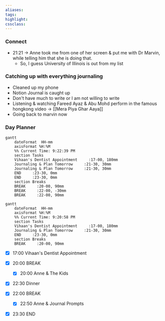```yaml
---
aliases:  
tags:
highlight:  
cssclass:
---
```

### Connect
- 21:21 → Anne took me from one of her screen & put me with Dr Marvin, while telling him that she is doing that.
	- So, I guess University of Illinois is out from my list


### Catching up with everything journaling
- Cleaned up my phone
- Notion Journal is caught up
- Don't have much to write or I am not willing to write 
- Listening & watching Fareed Ayaz & Abu Mohd perform in the famous hongkong video → [[Mera Piya Ghar Aaya]]
- Going back to marvin now


### Day Planner
```mermaid
gantt
    dateFormat  HH-mm
    axisFormat %H:%M
    %% Current Time: 9:22:39 PM
    section Tasks
    Vihaan's Dentist Appointment     :17-00, 180mm
    Journaling & Plan Tomorrow     :21-30, 30mm
    Journaling & Plan Tomorrow     :21-30, 30mm
    END     :23-30, 0mm
    END     :23-30, 0mm
    section Breaks
    BREAK     :20-00, 90mm
    BREAK     :22-00, -30mm
    BREAK     :22-00, 90mm
```

```mermaid
gantt
    dateFormat  HH-mm
    axisFormat %H:%M
    %% Current Time: 9:20:58 PM
    section Tasks
    Vihaan's Dentist Appointment     :17-00, 180mm
    Journaling & Plan Tomorrow     :21-30, 30mm
    END     :23-30, 0mm
    section Breaks
    BREAK     :20-00, 90mm
```

- [x] 17:00 Vihaan's Dentist Appointment
- [x] 20:00 BREAK
	- [x] 20:00 Anne & The Kids
- [x] 22:30 Dinner
- [x] 22:00 BREAK
	- [x] 22:50 Anne & Journal Prompts
- [x] 23:30 END


